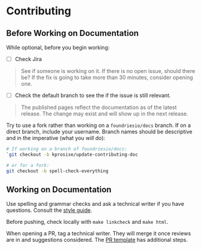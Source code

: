 # Contributing

## Before Working on Documentation

While optional, before you begin working:

- [ ] Check Jira

> See if someone is working on it.
If there is no open issue, should there be?
If the fix is going to take more than 30 minutes, consider opening one.

- [ ] Check the default branch to see the if the issue is still relevant.

> The published pages reflect the documentation as of the latest release.
The change may exist and will show up in the next release.

Try to use a fork rather than working on a `foundriesio/docs` branch.
If on a direct branch, include your username.
Branch names should be descriptive and in the imperative (what you *will* do):

```bash
# If working on a branch of foundriesio/docs:
`git checkout -b kprosise/update-contributing-doc

# or for a fork:
git checkout -b spell-check-everything
```

## Working on Documentation

Use spelling and grammar checks and ask a technical writer
if you have questions.
Consult the [style guide](https://foundriesio.atlassian.net/wiki/spaces/ID/pages/2392067/Foundries.io+Style+and+Communication+Guide).

Before pushing, check locally with `make linkcheck` and `make html`.

When opening a PR, tag a technical writer.
They will merge it once reviews are in and suggestions considered.
The [PR template](.github/pull_request_template.md) has additional steps. 


